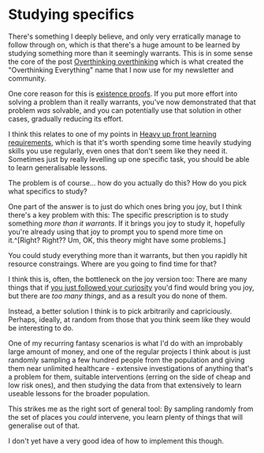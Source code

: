 # Studying specifics

There's something I deeply believe, and only very erratically manage to follow through on, which is that there's a huge amount to be learned by studying something more than it seemingly warrants. This is in some sense the core of the post [Overthinking overthinking](https://drmaciver.substack.com/p/overthinking-overthinking) which is what created the "Overthinking Everything" name that I now use for my newsletter and community.

One core reason for this is [existence proofs](https://notebook.drmaciver.com/posts/2020-03-05-11:27.html). If you put more effort into solving a problem than it really warrants, you've now demonstrated that that problem *was* solvable, and you can potentially use that solution in other cases, gradually reducing its effort.

I think this relates to one of my points in [Heavy up front learning requirements](https://notebook.drmaciver.com/posts/2025-04-30-18:50.html), which is that it's worth spending some time heavily studying skills you use regularly, even ones that don't seem like they need it. Sometimes just by really levelling up one specific task, you should be able to learn generalisable lessons.

The problem is of course... how do you actually do this? How do you pick what specifics to study?

One part of the answer is to just do which ones bring you joy, but I think there's a key problem with this: The specific prescription is to study something *more than it warrants*. If it brings you joy to study it, hopefully you're already using that joy to prompt you to spend more time on it.^[Right? Right?? Um, OK, this theory might have some problems.]

You could study everything more than it warrants, but then you rapidly hit resource constraings. Where are you going to find time for that?

I think this is, often, the bottleneck on the joy version too: There are many things that if [you just followed your curiosity](https://notebook.drmaciver.com/posts/2022-01-03-14:16.html) you'd find would bring you joy, but there are *too many things*, and as a result you do none of them.

Instead, a better solution I think is to pick arbitrarily and capriciously. Perhaps, ideally, at random from those that you think seem like they would be interesting to do.

One of my recurring fantasy scenarios is what I'd do with an improbably large amount of money, and one of the regular projects I think about is just randomly sampling a few hundred people from the population and giving them near unlimited healthcare - extensive investigations of anything that's a problem for them, suitable interventions (erring on the side of cheap and low risk ones), and then studying the data from that extensively to learn useable lessons for the broader population.

This strikes me as the right sort of general tool: By sampling randomly from the set of places you *could* intervene, you learn plenty of things that will generalise out of that.

I don't yet have a very good idea of how to implement this though.
